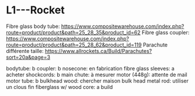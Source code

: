 # L1---Rocket

Fibre glass body tube: https://www.compositewarehouse.com/index.php?route=product/product&path=25_28_35&product_id=62
Fibre glass coupler: https://www.compositewarehouse.com/index.php?route=product/product&path=25_28_62&product_id=119
Parachute différente taille: https://www.allrockets.ca/Build/Parachutes?sort=20a&page=3

bodytube: b
coupler: b
nosecone: en fabrication
fibre glass sleeves: a acheter
shockcords: b
main chute: à mesurer 
motor (448g): attente de mail
motor tube: b
bulkhead wood: chercher maison
bulk head metal rod: utiliser un clous 
fin fiberglass w/ wood core: a build


